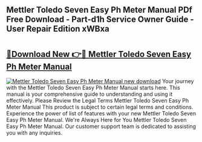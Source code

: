 ## Mettler Toledo Seven Easy Ph Meter Manual PDf Free Download - Part-d1h Service Owner Guide - User Repair Edition xWBxa

# <h2><a href="http://cf2203.oget.top/?id=Mettler+Toledo+Seven+Easy+Ph+Meter+Manual">🔗Download New 👉🔴 Mettler Toledo Seven Easy Ph Meter Manual</a></h2>

[![Mettler Toledo Seven Easy Ph Meter Manual new download](https://i.imgur.com/5g1atiW.png)](http://cf2203.oget.top/?id=Mettler+Toledo+Seven+Easy+Ph+Meter+Manual)
Your journey with the Mettler Toledo Seven Easy Ph Meter Manual starts here. This manual is your comprehensive guide to understanding and using it effectively. Please Review the Legal Terms Mettler Toledo Seven Easy Ph Meter Manual This product is subject to certain legal terms and conditions. Experience the power of list of features with your new Mettler Toledo Seven Easy Ph Meter Manual. We're Always Here for You Mettler Toledo Seven Easy Ph Meter Manual. Our customer support team is dedicated to assisting you with any inquiries.

